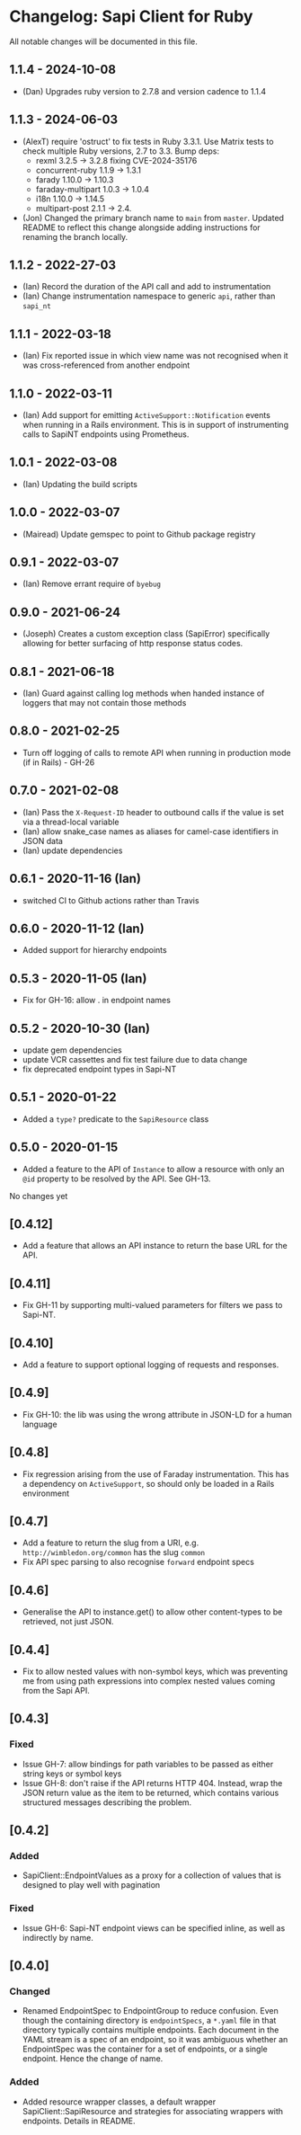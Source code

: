 # Changelog: Sapi Client for Ruby

All notable changes will be documented in this file.

## 1.1.4 - 2024-10-08

- (Dan) Upgrades ruby version to 2.7.8 and version cadence to 1.1.4

## 1.1.3 - 2024-06-03

- (AlexT) require 'ostruct' to fix tests in Ruby 3.3.1. Use Matrix tests to check
  multiple Ruby versions, 2.7 to 3.3. Bump deps:
  - rexml 3.2.5 -> 3.2.8 fixing CVE-2024-35176
  - concurrent-ruby 1.1.9 -> 1.3.1
  - farady 1.10.0 -> 1.10.3
  - faraday-multipart 1.0.3 -> 1.0.4
  - i18n 1.10.0 -> 1.14.5
  - multipart-post 2.1.1 -> 2.4.
- (Jon) Changed the primary branch name to `main` from `master`. Updated README
  to reflect this change alongside adding instructions for renaming the branch
  locally.

## 1.1.2 - 2022-27-03

- (Ian) Record the duration of the API call and add to instrumentation
- (Ian) Change instrumentation namespace to generic `api`, rather than `sapi_nt`

## 1.1.1 - 2022-03-18

- (Ian) Fix reported issue in which view name was not recognised when it was
  cross-referenced from another endpoint

## 1.1.0 - 2022-03-11

- (Ian) Add support for emitting `ActiveSupport::Notification` events when
  running in a Rails environment. This is in support of instrumenting calls to
  SapiNT endpoints using Prometheus.

## 1.0.1 - 2022-03-08

- (Ian) Updating the build scripts

## 1.0.0 - 2022-03-07

- (Mairead) Update gemspec to point to Github package registry

## 0.9.1 - 2022-03-07

- (Ian) Remove errant require of `byebug`

## 0.9.0 - 2021-06-24

- (Joseph) Creates a custom exception class (SapiError) specifically allowing
  for better surfacing of http response status codes.

## 0.8.1 - 2021-06-18

- (Ian) Guard against calling log methods when handed instance of loggers that
  may not contain those methods

## 0.8.0 - 2021-02-25

- Turn off logging of calls to remote API when running in production mode (if in
  Rails) - GH-26

## 0.7.0 - 2021-02-08

- (Ian) Pass the `X-Request-ID` header to outbound calls if the value is set via
  a thread-local variable
- (Ian) allow snake_case names as aliases for camel-case identifiers in JSON
  data
- (Ian) update dependencies

## 0.6.1 - 2020-11-16 (Ian)

- switched CI to Github actions rather than Travis

## 0.6.0 - 2020-11-12 (Ian)

- Added support for hierarchy endpoints

## 0.5.3 - 2020-11-05 (Ian)

- Fix for GH-16: allow . in endpoint names

## 0.5.2 - 2020-10-30 (Ian)

- update gem dependencies
- update VCR cassettes and fix test failure due to data change
- fix deprecated endpoint types in Sapi-NT

## 0.5.1 - 2020-01-22

- Added a `type?` predicate to the `SapiResource` class

## 0.5.0 - 2020-01-15

- Added a feature to the API of `Instance` to allow a resource with only an
  `@id` property to be resolved by the API. See GH-13.

No changes yet

## [0.4.12]

- Add a feature that allows an API instance to return the base URL for the API.

## [0.4.11]

- Fix GH-11 by supporting multi-valued parameters for filters we pass to
  Sapi-NT.

## [0.4.10]

- Add a feature to support optional logging of requests and responses.

## [0.4.9]

- Fix GH-10: the lib was using the wrong attribute in JSON-LD for a human
  language

## [0.4.8]

- Fix regression arising from the use of Faraday instrumentation. This has a
  dependency on `ActiveSupport`, so should only be loaded in a Rails environment

## [0.4.7]

- Add a feature to return the slug from a URI, e.g.
  `http://wimbledon.org/common` has the slug `common`
- Fix API spec parsing to also recognise `forward` endpoint specs

## [0.4.6]

- Generalise the API to instance.get() to allow other content-types to be
  retrieved, not just JSON.

## [0.4.4]

- Fix to allow nested values with non-symbol keys, which was preventing me from
  using path expressions into complex nested values coming from the Sapi API.

## [0.4.3]

### Fixed

- Issue GH-7: allow bindings for path variables to be passed as either string
  keys or symbol keys
- Issue GH-8: don't raise if the API returns HTTP 404. Instead, wrap the JSON
  return value as the item to be returned, which contains various structured
  messages describing the problem.

## [0.4.2]

### Added

- SapiClient::EndpointValues as a proxy for a collection of values that is
  designed to play well with pagination

### Fixed

- Issue GH-6: Sapi-NT endpoint views can be specified inline, as well as
  indirectly by name.

## [0.4.0]

### Changed

- Renamed EndpointSpec to EndpointGroup to reduce confusion. Even though the
  containing directory is `endpointSpecs`, a `*.yaml` file in that directory
  typically contains multiple endpoints. Each document in the YAML stream is a
  spec of an endpoint, so it was ambiguous whether an EndpointSpec was the
  container for a set of endpoints, or a single endpoint. Hence the change of
  name.

### Added

- Added resource wrapper classes, a default wrapper SapiClient::SapiResource and
  strategies for associating wrappers with endpoints. Details in README.
